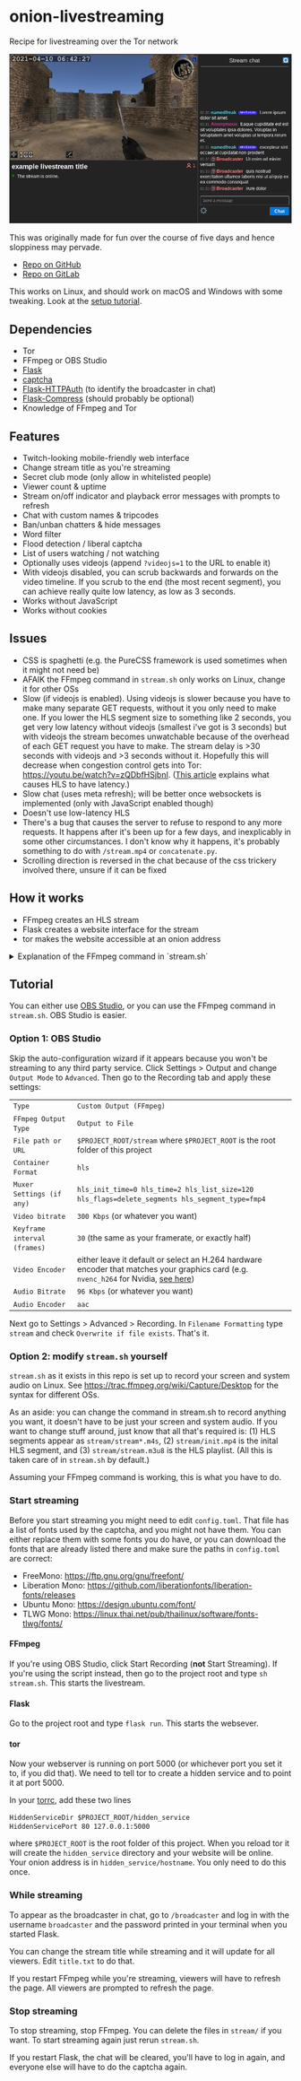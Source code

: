 # onion-livestreaming

Recipe for livestreaming over the Tor network

![Screenshot of the livestream web interface](demo.png)

This was originally made for fun over the course of five days and hence sloppiness may pervade.

* [Repo on GitHub](https://github.com/ninya9k/onion-livestreaming)
* [Repo on GitLab](https://gitlab.com/ninya9k/onion-livestreaming)

This works on Linux, and should work on macOS and Windows with some tweaking. Look at the [setup tutorial](#tutorial).

## Dependencies
* Tor
* FFmpeg or OBS Studio
* [Flask](https://github.com/pallets/flask)
* [captcha](https://github.com/lepture/captcha)
* [Flask-HTTPAuth](https://github.com/miguelgrinberg/Flask-HTTPAuth) (to identify the broadcaster in chat)
* [Flask-Compress](https://github.com/colour-science/flask-compress) (should probably be optional)
* Knowledge of FFmpeg and Tor

## Features
* Twitch-looking mobile-friendly web interface
* Change stream title as you're streaming
* Secret club mode (only allow in whitelisted people)
* Viewer count & uptime
* Stream on/off indicator and playback error messages with prompts to refresh
* Chat with custom names & tripcodes
* Ban/unban chatters & hide messages
* Word filter
* Flood detection / liberal captcha
* List of users watching / not watching
* Optionally uses videojs (append `?videojs=1` to the URL to enable it)
* With videojs disabled, you can scrub backwards and forwards on the video timeline. If you scrub to the end (the most recent segment), you can achieve really quite low latency, as low as 3 seconds.
* Works without JavaScript
* Works without cookies

## Issues
* CSS is spaghetti (e.g. the PureCSS framework is used sometimes when it might not need be)
* AFAIK the FFmpeg command in `stream.sh` only works on Linux, change it for other OSs
* Slow (if videojs is enabled). Using videojs is slower because you have to make many separate GET requests, without it you only need to make one. If you lower the HLS segment size to something like 2 seconds, you get very low latency without videojs (smallest i've got is 3 seconds) but with videojs the stream becomes unwatchable because of the overhead of each GET request you have to make. The stream delay is >30 seconds with videojs and >3 seconds without it. Hopefully this will decrease when congestion control gets into Tor: https://youtu.be/watch?v=zQDbfHSjbnI. ([This article](https://www.martin-riedl.de/2020/04/17/using-ffmpeg-as-a-hls-streaming-server-part-8-reducing-delay/) explains what causes HLS to have latency.)
* Slow chat (uses meta refresh); will be better once websockets is implemented (only with JavaScript enabled though)
* Doesn't use low-latency HLS
* There's a bug that causes the server to refuse to respond to any more requests. It happens after it's been up for a few days, and inexplicably in some other circumstances. I don't know why it happens, it's probably something to do with `/stream.mp4` or `concatenate.py`.
* Scrolling direction is reversed in the chat because of the css trickery involved there, unsure if it can be fixed

## How it works

* FFmpeg creates an HLS stream
* Flask creates a website interface for the stream
* tor makes the website accessible at an onion address

<details>
<summary>Explanation of the FFmpeg command in `stream.sh`
</summary>
<div>The FFmpeg command in `stream.sh` was based on [this series of articles by Martin Riedl](https://www.martin-riedl.de/2020/04/17/using-ffmpeg-as-a-hls-streaming-server-overview/).
</div>
<br>
<div><b>video input (differs between OSs)</b></div>
<div>• `-thread_queue_size 2048 -video_size "$BOX_WIDTH"x"$BOX_HEIGHT" -framerate $FRAMERATE -f x11grab -i :0.0+$BOX_OFFSET_X,$BOX_OFFSET_Y`</div>
<div>• `-thread_queue_size 2048` prevents ffmpeg from giving some warnings</div>
<div>• `-video_size "$BOX_WIDTH"x"$BOX_HEIGHT"` sets the size of the video</div>
<div>• `-framerate $FRAMERATE` sets the framerate of the video</div>
<div>• `-f x11grab` tells ffmpeg to use the `x11grab` device, used for recording the screen on Linux</div>
<div>• `-i :0.0+$BOX_OFFSET_X,$BOX_OFFSET_Y` sets the x- and y-offset for the screen recording</div>
<br>
<div><b>audio input (differs between OSs)</b></div>
<div>`-thread_queue_size 2048 -f pulse -i default`</div>
<br>
<div><b>video encoding</b></div>
<div>`-c:v libx264 -b:v "$VIDEO_BITRATE"k -tune zerolatency -preset slower -g $FRAMERATE -sc_threshold 0 -pix_fmt yuv420p`</div>
<br>
<div><b>video filters</b></div>
<div>• `-filter:v scale=$VIDEO_WIDTH:$VIDEO_HEIGHT,"drawtext=fontfile=/usr/share/fonts/truetype/freefont/FreeMonoBold.ttf:text='%{gmtime}':fontcolor=white@0.75:box=1:boxborderw=2:boxcolor=black@0.5:fontsize=24:x=8:y=6"`</div>
<div>• `scale=$VIDEO_WIDTH:$VIDEO_HEIGHT` scales the video to the desired size</div>
<div>• `drawtext...` draws the date and time in the top left</div>
<div>• you might need to change the font `/usr/share/fonts/truetype/freefont/FreeMonoBold.ttf` if you're on macOS and definitely if you're on Windows</div>
<br>
<div><b>audio encoding</b></div>
<div>`-c:a aac -b:a "$AUDIO_BITRATE"k -ac $AUDIO_CHANNELS`</div>
<br>
<div><b>HLS configuration</b></div>
<div>`-f hls -hls_init_time 0 -hls_time $HLS_TIME -hls_list_size $HLS_LIST_SIZE -hls_flags delete_segments -hls_segment_type fmp4`</div>
<br>
<div><b>strip all metadata</b></div>
<div>`-map_metadata -1 -fflags +bitexact -flags:v +bitexact -flags:a +bitexact`
</div>
<br>
<div><b>output</b></div>
<div>`stream/stream.m3u8`</div>
</details>

## Tutorial

You can either use [OBS Studio](https://obsproject.com/download), or you can use the FFmpeg command in `stream.sh`. OBS Studio is easier.

### Option 1: OBS Studio
Skip the auto-configuration wizard if it appears because you won't be streaming to any third party service.
Click Settings > Output and change `Output Mode` to `Advanced`. Then go to the Recording tab and apply these settings:

|   |   |
|---|---|
| `Type` | `Custom Output (FFmpeg)` |
| `FFmpeg Output Type` | `Output to File` |
| `File path or URL` | `$PROJECT_ROOT/stream` where `$PROJECT_ROOT` is the root folder of this project |
| `Container Format` | `hls` |
| `Muxer Settings (if any)` | `hls_init_time=0 hls_time=2 hls_list_size=120 hls_flags=delete_segments hls_segment_type=fmp4` |
| `Video bitrate` | `300 Kbps` (or whatever you want) |
| `Keyframe interval (frames)` | `30` (the same as your framerate, or exactly half) |
| `Video Encoder` | either leave it default or select an H.264 hardware encoder that matches your graphics card (e.g. `nvenc_h264` for Nvidia, [see here](https://trac.ffmpeg.org/wiki/HWAccelIntro)) |
| `Audio Bitrate` | `96 Kbps` (or whatever you want) |
| `Audio Encoder` | `aac` |

Next go to Settings > Advanced > Recording. In `Filename Formatting` type `stream` and check `Overwrite if file exists`.
That's it.

### Option 2: modify `stream.sh` yourself
`stream.sh` as it exists in this repo is set up to record your screen and system audio on Linux. See https://trac.ffmpeg.org/wiki/Capture/Desktop for the syntax for different OSs.

As an aside: you can change the command in stream.sh to record anything you want, it doesn't have to be just your screen and system audio. If you want to change stuff around, just know that all that's required is: (1) HLS segments appear as `stream/stream*.m4s`, (2) `stream/init.mp4` is the inital HLS segment, and (3) `stream/stream.m3u8` is the HLS playlist. (All this is taken care of in `stream.sh` by default.)

Assuming your FFmpeg command is working, this is what you have to do.

### Start streaming

Before you start streaming you might need to edit `config.toml`. That file has a list of fonts used by the captcha, and you might not have them. You can either replace them with some fonts you do have, or you can download the fonts that are already listed there and make sure the paths in `config.toml` are correct:
* FreeMono: https://ftp.gnu.org/gnu/freefont/
* Liberation Mono: https://github.com/liberationfonts/liberation-fonts/releases
* Ubuntu Mono: https://design.ubuntu.com/font/
* TLWG Mono: https://linux.thai.net/pub/thailinux/software/fonts-tlwg/fonts/

#### FFmpeg

If you're using OBS Studio, click Start Recording (**not** Start Streaming). If you're using the script instead, then go to the project root and type `sh stream.sh`.
This starts the livestream.

#### Flask
Go to the project root and type `flask run`. This starts the websever.

#### tor

Now your webserver is running on port 5000 (or whichever port you set it to, if you did that). We need to tell tor to create a hidden service and to point it at port 5000.

In your [torrc](https://support.torproject.org/tbb/tbb-editing-torrc/), add these two lines
```
HiddenServiceDir $PROJECT_ROOT/hidden_service
HiddenServicePort 80 127.0.0.1:5000
```
where `$PROJECT_ROOT` is the root folder of this project. When you reload tor it will create the `hidden_service` directory and your website will be online. Your onion address is in `hidden_service/hostname`. You only need to do this once.

### While streaming

To appear as the broadcaster in chat, go to `/broadcaster` and log in with the username `broadcaster` and the password printed in your terminal when you started Flask.

You can change the stream title while streaming and it will update for all viewers. Edit `title.txt` to do that.

If you restart FFmpeg while you're streaming, viewers will have to refresh the page. All viewers are prompted to refresh the page.

### Stop streaming

To stop streaming, stop FFmpeg. You can delete the files in `stream/` if you want. To start streaming again just rerun `stream.sh`.

If you restart Flask, the chat will be cleared, you'll have to log in again, and everyone else will have to do the captcha again.
